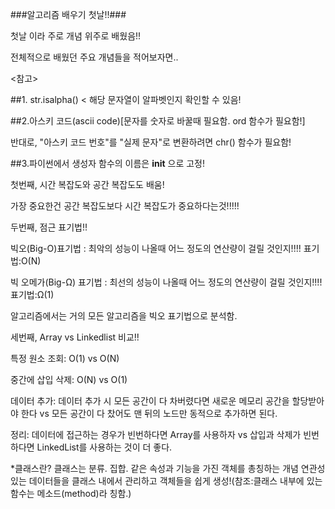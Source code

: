 ###알고리즘 배우기 첫날!!###

첫날 이라 주로 개념 위주로 배웠음!! 

전체적으로 배웠던 주요 개념들을 적어보자면..

<참고>

##1. str.isalpha() < 해당 문자열이 알파벳인지 확인할 수 있음!

##2.아스키 코드(ascii code)[문자를 숫자로 바꿀때 필요함. ord 함수가 필요함!]

반대로, "아스키 코드 번호"를 "실제 문자"로 변환하려면 chr() 함수가 필요함!

##3.파이썬에서 생성자 함수의 이름은 __init__ 으로 고정!







첫번째, 시간 복잡도와 공간 복잡도도 배움!

가장 중요한건 공간 복잡도보다 시간 복잡도가 중요하다는것!!!!!

두번째, 점근 표기법!!

빅오(Big-O)표기법 : 최악의 성능이 나올때 어느 정도의 연산량이 걸릴 것인지!!!! 표기법:O(N)

빅 오메가(Big-Ω) 표기법 : 최선의 성능이 나올때 어느 정도의 연산량이 걸릴 것인지!!!! 표기법:Ω(1)

알고리즘에서는 거의 모든 알고리즘을 빅오 표기법으로 분석함. 

세번째, Array vs Linkedlist 비교!!

특정 원소 조회:	O(1) vs	O(N)

중간에 삽입 삭제:	O(N) vs	O(1)

데이터 추가:	데이터 추가 시 모든 공간이 다 차버렸다면 새로운 메모리 공간을 할당받아야 한다  vs  모든 공간이 다 찼어도 맨 뒤의 노드만 동적으로 추가하면 된다.

정리:	데이터에 접근하는 경우가 빈번하다면 Array를 사용하자 vs	삽입과 삭제가 빈번하다면 LinkedList를 사용하는 것이 더 좋다.

*클래스란?
클래스는 분류. 집합. 같은 속성과 기능을 가진 객체를 총칭하는 개념
연관성 있는 데이터들을 클래스 내에서 관리하고 객체들을 쉽게 생성!(참조:클래스 내부에 있는 함수는 메소드(method)라 칭함.)
